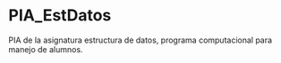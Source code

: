 # PIA_EstDatos
PIA de la asignatura estructura de datos, programa computacional para manejo de alumnos.
